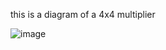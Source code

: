 this is a diagram of a 4x4 multiplier

![image](https://github.com/user-attachments/assets/ab7753ed-9821-4fb7-9b34-9f4a6a5efc91)
